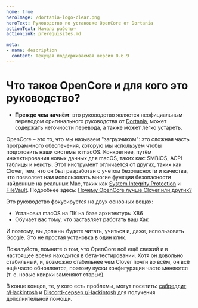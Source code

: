 ```yaml
---
home: true
heroImage: /dortania-logo-clear.png
heroText: Руководство по установке OpenCore от Dortania
actionText: Начало работы→
actionLink: prerequisites.md

meta:
- name: description
  content: Текущая поддерживаемая версия 0.6.9
---
```


# Что такое OpenCore и для кого это руководство?

* **Прежде чем начнём**: это руководство является неофициальным переводом оригинального руководства от [Dortania](https://github.com/dortania), может содержать неточности перевода, а также может легко устареть.

OpenCore – это то, что мы называем "загрузчиком": это сложная часть программного обеспечения, которую мы используем чтобы подготовить наши системы к macOS. Конкретнее, путём инжектирования новых данных для macOS, таких как: SMBIOS, ACPI таблицы и кексты. Этот инструмент отличается от других, таких как Clover, тем, что он был разработан с учетом безопасности и качества, что позволяет нам использовать многие функции безопасности найденные на реальных Mac, таких как [System Integrity Protection](https://support.apple.com/ru-ru/HT204899) и [FileVault](https://support.apple.com/ru-ru/HT204837). Подробнее здесь: [Почему OpenCore лучше Clover или других?](why-oc.md)

Это руководство фокусируется на двух основных вещах:

* Установка macOS на ПК на базе архитектуры X86
* Обучает вас тому, что заставляет работать ваш Хак

И поэтому, вы должны будете читать, учиться и, даже, использовать Google. Это не простая установка в один клик.

Пожалуйста, помните о том, что OpenCore всё ещё свежий и в настоящее время находится в бета-тестировании. Хотя он довольно стабильный, и, возможно стабильнее чем Clover почти во всём, он всё ещё часто обновляется, поэтому куски конфигурации часто меняются (т. е. новые квирки заменяют старые).

В конце концов, те, у кого есть проблемы, могут посетить: [сабреддит r/Hackintosh](https://www.reddit.com/r/hackintosh/) и [Discord-сервер r/Hackintosh](https://discord.gg/u8V7N5C) для получения дополнительной помощи.
